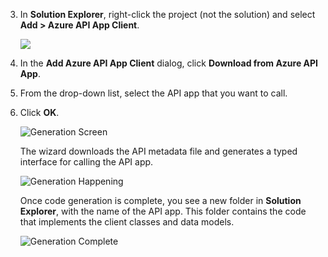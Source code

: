3. In **Solution Explorer**, right-click the project (not the solution) and select **Add > Azure API App Client**. 

    ![](./media/app-service-api-dotnet-add-generated-client/03-add-azure-api-client-v3.png)
    
3. In the **Add Azure API App Client** dialog, click **Download from Azure API App**. 

5. From the drop-down list, select the API app that you want to call. 

7. Click **OK**. 

    ![Generation Screen](./media/app-service-api-dotnet-add-generated-client/04-select-the-api-v3.png)

    The wizard downloads the API metadata file and generates a typed interface for calling the API app.

    ![Generation Happening](./media/app-service-api-dotnet-add-generated-client/05-metadata-downloading-v3.png)

    Once code generation is complete, you see a new folder in **Solution Explorer**, with the name of the API app. This folder contains the code that implements the client classes and data models. 

    ![Generation Complete](./media/app-service-api-dotnet-add-generated-client/06-code-gen-output-v3.png)


